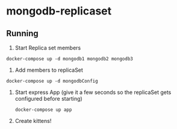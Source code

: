 # mongodb-replicaset

## Running

1. Start Replica set members

`docker-compose up -d mongodb1 mongodb2 mongodb3`

1. Add members to replicaSet

`docker-compose up -d mongodbConfig`

1. Start express App (give it a few seconds so the replicaSet
  gets configured before starting)

   `docker-compose up app`

1. Create kittens!


